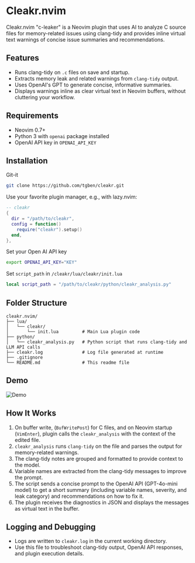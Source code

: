 # Cleakr.nvim

Cleakr.nvim "c-leaker" is a Neovim plugin that uses AI to analyze C source files for memory-related issues using clang-tidy and provides inline virtual text warnings of concise issue summaries and recommendations.

## Features

- Runs clang-tidy on `.c` files on save and startup.
- Extracts memory leak and related warnings from `clang-tidy` output.
- Uses OpenAI's GPT to generate concise, informative summaries.
- Displays warnings inline as clear virtual text in Neovim buffers, without cluttering your workflow.

## Requirements

- Neovim 0.7+
- Python 3 with `openai` package installed
- OpenAI API key in `OPENAI_API_KEY`

## Installation

Git-it
```bash
git clone https://github.com/tgben/cleakr.git
```

Use your favorite plugin manager, e.g., with lazy.nvim:
```lua
-- cleakr
{
  dir = "/path/to/cleakr",
  config = function()
    require("cleakr").setup()
  end,
},
```

Set your Open AI API key
```bash
export OPENAI_API_KEY="KEY"
```

Set `script_path` in `/cleakr/lua/cleakr/init.lua`
```lua
local script_path = "/path/to/cleakr/python/cleakr_analysis.py"
```

## Folder Structure

```
cleakr.nvim/
├── lua/
│   └── cleakr/
│       └── init.lua         # Main Lua plugin code
├── python/
│   └── cleakr_analysis.py   # Python script that runs clang-tidy and LLM API calls
├── cleakr.log               # Log file generated at runtime
├── .gitignore
└── README.md                # This readme file
```
## Demo

![Demo](demo/demo.gif)

## How It Works

1. On buffer write, (`BufWritePost`) for C files, and on Neovim startup (`VimEnter`), plugin calls the `cleakr_analysis` with the context of the edited file.
2. `cleakr_analysis` runs `clang-tidy` on the file and parses the output for memory-related warnings.
3. The clang-tidy notes are grouped and formatted to provide context to the model.
4. Variable names are extracted from the clang-tidy messages to improve the prompt.
5. The script sends a concise prompt to the OpenAI API (GPT-4o-mini model) to get a short summary (including variable names, severity, and leak category) and recommendations on how to fix it.
6. The plugin receives the diagnostics in JSON and displays the messages as virtual text in the buffer.

## Logging and Debugging

- Logs are written to `cleakr.log` in the current working directory.
- Use this file to troubleshoot clang-tidy output, OpenAI API responses, and plugin execution details.